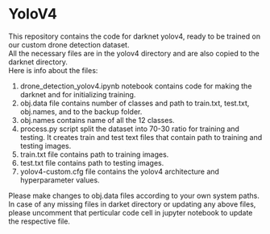 # YoloV4
This repository contains the code for darknet yolov4, ready to be trained on our custom drone detection dataset.  
All the necessary files are in the yolov4 directory and are also copied to the darknet directory.  
Here is info about the files:  
1) drone_detection_yolov4.ipynb notebook contains code for making the darknet and for initializing training.  
2) obj.data file contains number of classes and path to train.txt, test.txt, obj.names, and to the backup folder.   
3) obj.names contains name of all the 12 classes.  
4) process.py script split the dataset into 70-30 ratio for training and testing. It creates train and test text files that contain path to training and testing images.  
5) train.txt file contains path to training images.  
6) test.txt file contains path to testing images.  
7) yolov4-custom.cfg file contains the yolov4 architecture and hyperparameter values.   
     
Please make changes to obj.data files according to your own system paths.  
In case of any missing files in darket directory or updating any above files, please uncomment that perticular code cell in jupyter notebook to update the respective file.
